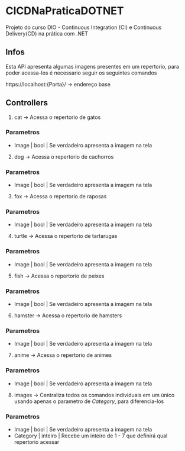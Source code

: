 # CICDNaPraticaDOTNET
Projeto do curso DIO - Continuous Integration (CI) e Continuous Delivery(CD) na prática com .NET

## Infos
Esta API apresenta algumas imagens presentes em um repertorio, para poder acessa-los é
necessario seguir os seguintes comandos

https://localhost:{Porta}/ -> endereço base

## Controllers

1. cat -> Acessa o repertorio de gatos

### Parametros
- Image |  bool   | Se verdadeiro apresenta a imagem na tela

2. dog -> Acessa o repertorio de cachorros

### Parametros
- Image |  bool   | Se verdadeiro apresenta a imagem na tela

3. fox -> Acessa o repertorio de raposas

### Parametros
- Image |  bool   | Se verdadeiro apresenta a imagem na tela

4. turtle -> Acessa o repertorio de tartarugas

### Parametros
- Image |  bool   | Se verdadeiro apresenta a imagem na tela

5. fish -> Acessa o repertorio de peixes

### Parametros
- Image |  bool   | Se verdadeiro apresenta a imagem na tela

6. hamster -> Acessa o repertorio de hamsters

### Parametros
- Image |  bool   | Se verdadeiro apresenta a imagem na tela

7. anime -> Acessa o repertorio de animes

### Parametros
- Image |  bool   | Se verdadeiro apresenta a imagem na tela

8. images -> Centraliza todos os comandos individuais em um único usando apenas o parametro de *Category*, para diferencia-los

### Parametros
- Image    |  bool   | Se verdadeiro apresenta a imagem na tela
- Category | inteiro | Recebe um inteiro de 1 - 7 que definirá qual repertorio acessar